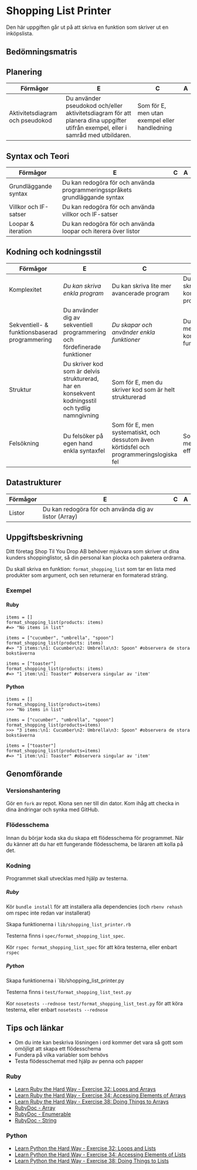 # Shopping List Printer #

Den här uppgiften går ut på att skriva en funktion som skriver ut en inköpslista.

## Bedömningsmatris ##

## Planering ##

| Förmågor                         | E 																																   | C | A |
|----------------------------------|-----------------------------------------------------------------------------------------------------------------------------------|---|---|
| Aktivitetsdiagram och pseudokod  | Du använder pseudokod och/eller aktivitetsdiagram för att planera dina uppgifter utifrån exempel, eller i samråd med utbildaren.  | Som för E, men utan exempel eller handledning |   |

## Syntax och Teori ##
| Förmågor                                       | E 																			| C | A |
|------------------------------------------------|------------------------------------------------------------------------------|---|---|
| Grundläggande syntax		                     | Du kan redogöra för och använda programmeringsspråkets grundläggande syntax  |   |   |
| Villkor och IF-satser		                     | Du kan redogöra för och använda villkor och IF-satser                        |   |   |
| Loopar & iteration                             | Du kan redogöra för och använda loopar och iterera över listor               |   |   |

## Kodning och kodningsstil ##

| Förmågor                                      | E                                                                         | C                                               | A                                              |
|-----------------------------------------------|---------------------------------------------------------------------------|-------------------------------------------------|------------------------------------------------|
| Komplexitet									| *Du kan skriva enkla program*                                             | Du kan skriva lite mer avancerade program       | Du kan skriva komplexa program
| Sekventiell- & funktionsbaserad programmering | Du använder dig av sekventiell programmering och fördefinerade funktioner | *Du skapar och använder enkla funktioner*         | Du skapar mer komplexa funktioner              |
| Struktur		 				                | Du skriver kod som är delvis strukturerad, har en konsekvent kodningsstil och tydlig namngivning | Som för E, men du skriver kod som är helt strukturerad |   			   |
| Felsökning                                    | Du felsöker på egen hand enkla syntaxfel | Som för E, men systematiskt, och dessutom även körtidsfel och programmeringslogiska fel | Som för C, men med effektivitet   	   |

## Datastrukturer ##

| Förmågor        | E 														   | C 																     | A 									 |
|-----------------|------------------------------------------------------------|---------------------------------------------------------------------|---------------------------------------|
| Listor          | Du kan redogöra för och använda dig av listor (Array)      |   																     |   									 |

## Uppgiftsbeskrivning ##

Ditt företag Shop Til You Drop AB behöver mjukvara som skriver ut dina kunders shoppinglistor, så din personal kan plocka och paketera ordrarna. 

Du skall skriva en funktion: `format_shopping_list` som tar en lista med produkter som argument, och sen returnerar en formaterad sträng.

### Exempel ###

#### Ruby ####

    items = []
    format_shopping_list(products: items)
    #=> "No items in list"
    
    items = ["cucumber", "umbrella", "spoon"]
    format_shopping_list(products: items)
    #=> "3 items:\n1: Cucumber\n2: Umbrella\n3: Spoon" #observera de stora bokstäverna

    items = ["toaster"]
    format_shopping_list(products: items)
    #=> "1 item:\n1: Toaster" #observera singular av 'item'


#### Python ####

    items = []
    format_shopping_list(products=items)
    >>> "No items in list"
    
    items = ["cucumber", "umbrella", "spoon"]
    format_shopping_list(products=items)
    >>> "3 items:\n1: Cucumber\n2: Umbrella\n3: Spoon" #observera de stora bokstäverna

    items = ["toaster"]
    format_shopping_list(products=items)
    #=> "1 item:\n1: Toaster" #observera singular av 'item'


## Genomförande ##

### Versionshantering ###

Gör en `fork` av repot. Klona sen ner till din dator. Kom ihåg att checka in dina ändringar och synka med GitHub.

### Flödesschema ###

Innan du börjar koda ska du skapa ett flödesschema för programmet.
När du känner att du har ett fungerande flödesschema, be läraren att kolla på det.

### Kodning ###

Programmet skall utvecklas med hjälp av testerna.

##### Ruby #####

Kör `bundle install` för att installera alla dependencies (och `rbenv rehash` om rspec inte redan var installerat)

Skapa funktionerna i `lib/shopping_list_printer.rb`

Testerna finns i `spec/format_shopping_list_spec`.

Kör `rspec format_shopping_list_spec` för att köra testerna, eller enbart `rspec`

##### Python #####

Skapa funktionerna i `lib/shopping_list_printer.py

Testerna finns i `test/format_shopping_list_test.py`

Kor `nosetests --rednose test/format_shopping_list_test.py` för att köra testerna, eller enbart `nosetests --rednose`

## Tips och länkar ##

* Om du inte kan beskriva lösningen i ord kommer det vara så gott som omöjligt att skapa ett flödesschema
* Fundera på vilka variabler som behövs
* Testa flödesschemat med hjälp av penna och papper

### Ruby ###

* [Learn Ruby the Hard Way - Exercise 32: Loops and Arrays](http://ruby.learncodethehardway.org/book/ex32.html)
* [Learn Ruby the Hard Way - Exercise 34: Accessing Elements of Arrays](http://ruby.learncodethehardway.org/book/ex34.html)
* [Learn Ruby the Hard Way - Exercise 38: Doing Things to Arrays](http://ruby.learncodethehardway.org/book/ex38.html)    
* [RubyDoc - Array](http://www.ruby-doc.org/core-2.1.3/Array.html)
* [RubyDoc - Enumerable](http://ruby-doc.org/core-2.1.3/Enumerable.html)
* [RubyDoc - String](http://www.ruby-doc.org/core-2.1.3/String.html)

### Python ###

* [Learn Python the Hard Way - Exercise 32: Loops and Lists](http://learnpythonthehardway.org/book/ex32.html)
* [Learn Python the Hard Way - Exercise 34: Accessing Elements of Lists](http://learnpythonthehardway.org/book/ex34.html)
* [Learn Python the Hard Way - Exercise 38: Doing Things to Lists](http://learnpythonthehardway.org/book/ex38.html])



